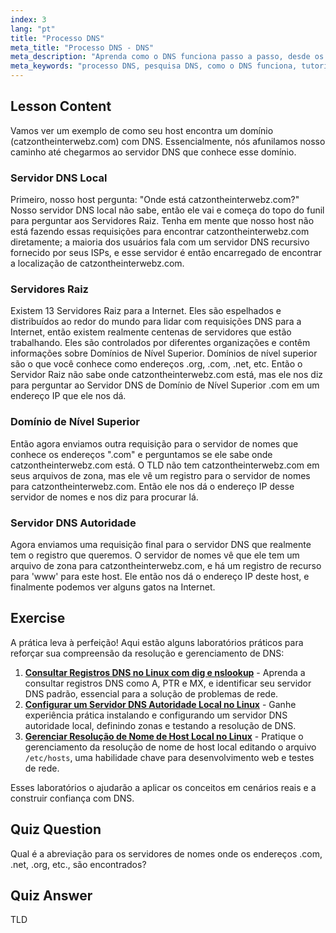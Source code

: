```yaml
---
index: 3
lang: "pt"
title: "Processo DNS"
meta_title: "Processo DNS - DNS"
meta_description: "Aprenda como o DNS funciona passo a passo, desde os servidores raiz até o DNS autoritativo. Entenda o processo de pesquisa de DNS para usuários iniciantes e intermediários."
meta_keywords: "processo DNS, pesquisa DNS, como o DNS funciona, tutorial DNS, DNS para iniciantes, DNS Linux, TLD, servidores raiz"
---
```


## Lesson Content

Vamos ver um exemplo de como seu host encontra um domínio (catzontheinterwebz.com) com DNS. Essencialmente, nós afunilamos nosso caminho até chegarmos ao servidor DNS que conhece esse domínio.

### Servidor DNS Local

Primeiro, nosso host pergunta: "Onde está catzontheinterwebz.com?" Nosso servidor DNS local não sabe, então ele vai e começa do topo do funil para perguntar aos Servidores Raiz. Tenha em mente que nosso host não está fazendo essas requisições para encontrar catzontheinterwebz.com diretamente; a maioria dos usuários fala com um servidor DNS recursivo fornecido por seus ISPs, e esse servidor é então encarregado de encontrar a localização de catzontheinterwebz.com.

### Servidores Raiz

Existem 13 Servidores Raiz para a Internet. Eles são espelhados e distribuídos ao redor do mundo para lidar com requisições DNS para a Internet, então existem realmente centenas de servidores que estão trabalhando. Eles são controlados por diferentes organizações e contêm informações sobre Domínios de Nível Superior. Domínios de nível superior são o que você conhece como endereços .org, .com, .net, etc. Então o Servidor Raiz não sabe onde catzontheinterwebz.com está, mas ele nos diz para perguntar ao Servidor DNS de Domínio de Nível Superior .com em um endereço IP que ele nos dá.

### Domínio de Nível Superior

Então agora enviamos outra requisição para o servidor de nomes que conhece os endereços ".com" e perguntamos se ele sabe onde catzontheinterwebz.com está. O TLD não tem catzontheinterwebz.com em seus arquivos de zona, mas ele vê um registro para o servidor de nomes para catzontheinterwebz.com. Então ele nos dá o endereço IP desse servidor de nomes e nos diz para procurar lá.

### Servidor DNS Autoridade

Agora enviamos uma requisição final para o servidor DNS que realmente tem o registro que queremos. O servidor de nomes vê que ele tem um arquivo de zona para catzontheinterwebz.com, e há um registro de recurso para 'www' para este host. Ele então nos dá o endereço IP deste host, e finalmente podemos ver alguns gatos na Internet.

## Exercise

A prática leva à perfeição! Aqui estão alguns laboratórios práticos para reforçar sua compreensão da resolução e gerenciamento de DNS:

1. **[Consultar Registros DNS no Linux com dig e nslookup](https://labex.io/pt/labs/linux-query-dns-records-in-linux-with-dig-and-nslookup)** - Aprenda a consultar registros DNS como A, PTR e MX, e identificar seu servidor DNS padrão, essencial para a solução de problemas de rede.
2. **[Configurar um Servidor DNS Autoridade Local no Linux](https://labex.io/pt/labs/linux-set-up-a-local-authoritative-dns-server-on-linux)** - Ganhe experiência prática instalando e configurando um servidor DNS autoridade local, definindo zonas e testando a resolução de DNS.
3. **[Gerenciar Resolução de Nome de Host Local no Linux](https://labex.io/pt/labs/linux-manage-local-hostname-resolution-in-linux)** - Pratique o gerenciamento da resolução de nome de host local editando o arquivo `/etc/hosts`, uma habilidade chave para desenvolvimento web e testes de rede.

Esses laboratórios o ajudarão a aplicar os conceitos em cenários reais e a construir confiança com DNS.

## Quiz Question

Qual é a abreviação para os servidores de nomes onde os endereços .com, .net, .org, etc., são encontrados?

## Quiz Answer

TLD
